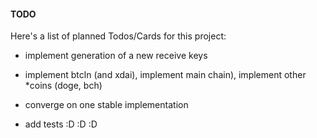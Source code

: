 #### TODO

Here's a list of planned Todos/Cards for this project:

- implement generation of a new receive keys
- implement btcln (and xdai), implement main chain), implement other *coins (doge, bch)
- converge on one stable implementation

- add tests :D :D :D

<!--
- implement loading all the addresses and select them by index
-- work on ports, btcln in primis, then all the way to doge (btc, bch, doge)
-->
